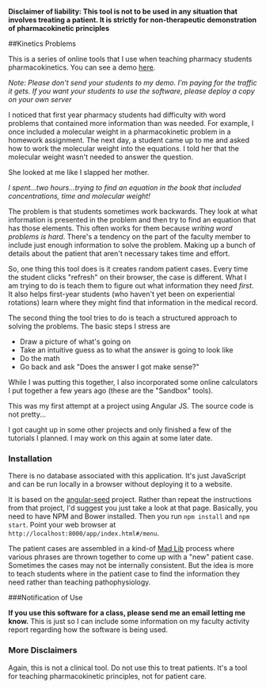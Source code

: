 **Disclaimer of liability:  This tool is not to be used in any situation that involves treating a patient.   It is
strictly for non-therapeutic demonstration of pharmacokinetic principles**


##Kinetics Problems

This is a series of online tools that I use when teaching pharmacy students pharmacokinetics.   You can see a demo [here](http://bitly.com/theilmankinetics).   

*Note:  Please don't send your students to my demo.   I'm paying for the traffic it gets.  If you want your students to use the software, please deploy a copy on your own server*

I noticed that first year pharmacy students had difficulty with word problems that contained more information than was needed.  For example, I once included a molecular weight in a pharmacokinetic problem in a homework assignment.   The next day, a student came up to me and asked how to work the molecular weight into the equations.   I told her that the molecular weight wasn't needed to answer the question.

She looked at me like I slapped her mother.

*I spent...two hours...trying to find an equation in the book that included concentrations, time and molecular weight!*

The problem is that students sometimes work backwards.   They look at what information is presented in the problem and then try to find an equation that has those elements.    This often works for them because *writing word problems is hard*.   There's a tendency on the part of the faculty member to include just enough information to solve the problem.   Making up a bunch of details about the patient that aren't necessary takes time and effort.

So, one thing this tool does is it creates random patient cases.   Every time the student clicks "refresh" on their browser, the case is different.   What I am trying to do is teach them to figure out what information they need *first*.   It also helps first-year students (who haven't yet been on experiential rotations) learn where they might find that information in the medical record.

The second thing the tool tries to do is teach a structured approach to solving the problems.    The basic steps I stress are

*   Draw a picture of what's going on
*   Take an intuitive guess as to what the answer is going to look like
*   Do the math
*   Go back and ask "Does the answer I got make sense?"
   
While I was putting this together, I also incorporated some online calculators I put together a few years ago (these are the "Sandbox" tools).   

This was my first attempt at a project using Angular JS.   The source code is not pretty...

I got caught up in some other projects and only finished a few of the tutorials I planned.  I may work on this again at some later date.

### Installation

There is no database associated with this application.   It's just JavaScript and can be run locally in a browser without deploying it to a website.

It is based on the [angular-seed](https://github.com/angular/angular-seed) project.   Rather than repeat the instructions from that project, I'd suggest you just take a look at that page.   Basically, you need to have NPM and Bower installed.  Then you run <code>npm install</code> and <code>npm start</code>.   Point your web browser at <code>http://localhost:8000/app/index.html#/menu</code>.

The patient cases are assembled in a kind-of [Mad Lib](https://en.wikipedia.org/wiki/Mad_Libs) process where various phrases are thrown together to come up with a "new" patient case.   Sometimes the cases may not be internally consistent.   But the idea is more to teach students where in the patient case to find the information they need rather than teaching pathophysiology.


###Notification of Use

**If you use this software for a class, please send me an email letting me know.**  This is just so I can include some information on my faculty activity report regarding how the software is being used.

### More Disclaimers

Again, this is not a clinical tool.   Do not use this to treat patients.   It's a tool for teaching pharmacokinetic principles, not for patient care.

